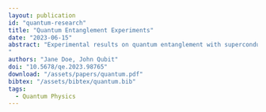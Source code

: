 ```yaml
---
layout: publication
id: "quantum-research"
title: "Quantum Entanglement Experiments"
date: "2023-06-15"
abstract: "Experimental results on quantum entanglement with superconducting qubits.
"
authors: "Jane Doe, John Qubit"
doi: "10.5678/qe.2023.98765"
download: "/assets/papers/quantum.pdf"
bibtex: "/assets/bibtex/quantum.bib"
tags:
  - Quantum Physics
---
```

